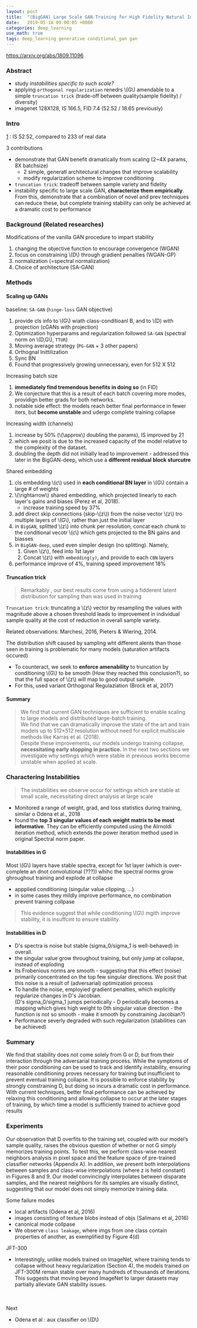 ```yaml
---
layout: post
title:  "(BigGAN) Large Scale GAN-Training for High Fidelity Natural Image Synthesis"
date:   2019-05-18 09:00:05 +0800
categories: deep_learning
use_math: true
tags: deep_learning generative conditional_gan gan
---
```


<a href="https://arxiv.org/abs/1809.11096" target="_blank">https://arxiv.org/abs/1809.11096</a>

### Abstract

* study _instabilities specific to such scale?_
* applying `orthogonal regularization` renedrs \\(G\\) amendable to a simple `truncation trick` (trade-off between quality(sample fidelity) / diversity)
* imagenet 128X128, IS 166.5, FID 7.4 (52.52 / 18.65 previously)

### Intro
[1](Self-attention) : IS 52.52, compared to 233 of real data

3 contributions
* demonstrate that GAN benefit dramatically from scaling (2~4X params, 8X batchsize)
  * 2 simple, generatl architectural changes that improve scalability
  * modify regularization scheme to improve conditioning
* `truncation trick`: tradeoff between sample variety and fidelity
* instability specific to large scale GAN, __characterize them empirically__. From this, demonstrate that a combination of novel and prev techniques can reduce these, but complete training stability can only be achieved at a dramatic cost to performance

### Background (Related researches)

Modifications of the vanilla GAN procedure to impart stability
1. changing the objective function to encourage convergence (WGAN)
2. focus on constraining \\(D\\) through gradient penalties (WGAN-GP)
3. normalization (=spectral normalization)
4. Choice of architecture (SA-GAN)

### Methods

#### Scaling up GANs
baseline: `SA-GAN` (`hinge-loss` GAN objective)
1. provide cls info to \\(G\\) wiath class-conditioanl B, and to \\(D\) with projection (cGANs with projection)
2. Optimization hyperparams and regularization followed `SA-GAN` (spectral norm on \\(D,G\\), `TTUR`) 
3. Moving average strategy (`PG-GAN` + 3 other papers)
4. Orthognal Inittilization
5. Sync BN
6. Found that progressively growing unnecessary, even for 512 X 512

Increasing batch size
1. __immediately find tremendous benefits in doing so__ (in FID)
2. We conjecture that this is a result of each batch covering more modes, providign better grads for both networks.
3. notable side effect: the models reach better final performance in fewer iters, but __become unstable__ and udergo complete training collapse

Increasing width (channels)
1. increase by 50% (\\(\approx\\) doubling the params), IS improved by 21
2. which we posit is due to the increased capacity of the model relative to the complexity of the dataset.
3. doubling the depth did not initially lead to improvement - addressed this later in the BigGAN-deep, which use a __different residual block sturcutre__

Shared embedding
1. cls embedding \\(c\\) used in __each conditional BN layer__ in \\(G\\) contain a large # of weights
2. \\(\rightarrow\\) shared embedding, which projected linearly to each layer's gains and biases (Perez et al, 2018).
   * increase training speed by 37%
3. add direct skip connections (skip-\\(z\\)) from the noise vector \\(z\\) tro multiple layers of \\(G\\), rather than just the initial layer
4. in `BigGAN`, splitted \\(z\\) into chunk per resolution, concat each chunk to the conditional vecotr \\(c\\) which gets projected to the BN gains and biasses
5. in `BigGAN-deep`, used even simpler design (no splitting). Namely,
   1. Given \\(z\\), feed into 1st layer
   2. Concat \\(z\\) with `embedding(y)`, and provide to each `CBN` layers
6. performance improve of 4%, training speed improvement 18%

#### Truncation trick
> Remarkably , our best results come from using a fidderent latent distribution for sampling than was used in training

`Truncation trick`: truncating a \\(z\\) vector by resampling the values with magnitude above a chosen threshold leads to improvement in individual sample quality at the cost of reduction in overall sample variety.

Related observations: Marchesi, 2016, Pieters & Wiering, 2014.

The distribution shift caused by sampling wht different alents than those seen in training is problematic for many models (saturation artifacts occured)
* To counteract, we seek to __enforce amenability__ to truncation by conditioning \\(G\\) to be smooth (How they reached this conclusion?), so that the full space of \\(z\\) will map to good output sample.
* For this, used variant Orthogonal Regulaziation (Brock et al, 2017)

#### Summary
> We find that current GAN techniques are sufficient to enable scaling to large models and distributed large-batch training.  
We find that we can dramatically improve the state of the art and train models
up to 512×512 resolution without need for explicit multiscale methods like Karras et al. (2018).  
Despite these improvements, our models undergo training collapse, __necessitating early stopping in practice.__ In the next two sections we investigate why settings which were stable in previous works become unstable when applied at scale.


### Charactering Instabilities
> The instabilities we observe occur for settings which are stable at small scale, necessitating direct analysis at large scale

* Monitored a range of weight, grad, and loss statistics during training, similar o Odena et al., 2018
* found the __top 3 singular values of each weight matrix to be most informative__. They can be efficiently computed using the Alrnoldi iteration method, which extends the power iteration method used in original Spectral norm paper.

#### Instabilities in G
Most \\(G\\) layers have stable spectra, except for 1st layer (which is over-complete an dnot convolutional (???)) whihc the spectral norms grow ghroughout training and explode at collapse
* appplied conditioning (singular value clipping, ...)
* in some cases they mildly improve performance, no combination prevent training collpase  
> This evidence suggest that while conditioning \\(G\\) mgith improve stability, it is insuffcint to ensure stability.

#### Instabilities in D
* D's spectra is noise but stable (sigma_0/sigma_1 is well-behaved) in overall.
* the singular value grow throughout training, but only jump at collapse, instead of exploding
* Its Frobenious norms are smooth - suggesting that this effect (noise) primarily concentrated on the top few singular directions. We posit that this noise is a result of (adversarial) optimization process
* To handle the noise, employied gradient penalties, which explicitly regularize changes in D's Jacobian.  
(D's sigma_0/sigma_1 jumps periodically - D periodically becomes a mapping which gives high weight to 0th singular value direction - the function is not so smooth - make it smooth by constraining Jacobian?)
* Performance severly degraded with such regularization (stabilities can be achieved)

### Summary
We find that stability does not come solely from G or D, but from their interaction through the adversarial training process. While the symptoms of their poor conditioning can be used to track and identify instability, ensuring reasonable conditioning proves necessary for training but insufficient to prevent eventual training collapse. It is possible to enforce stability by strongly constraining D, but doing so incurs a dramatic cost in performance. With current techniques, better final performance can be achieved by relaxing this conditioning and allowing collapse to occur at the later stages of training, by which time a model is sufficiently trained to achieve good results

### Experiments

Our observation that D overfits to the training set, coupled with our model’s sample quality, raises the obvious question of whether or not G simply memorizes training points. To test this, we perform
class-wise nearest neighbors analysis in pixel space and the feature space of pre-trained classifier networks (Appendix A). In addition, we present both interpolations between samples and class-wise interpolations (where z is held constant) in Figures 8 and 9. Our model convincingly interpolates between disparate samples, and the nearest neighbors for its samples are visually distinct, suggesting that our model does not simply memorize training data.

Some failure modes
* local artifacts (Odena et al, 2016)
* images consisting of texture blobs instead of objs (Salimans et al, 2016)
* canonical mode collpase
* We observe `class leakage`, where  imgs from one class contain properties of another, as exemplified by Figure 4(d)

JFT-300
* Interestingly, unlike models trained on ImageNet, where training tends to collapse without heavy regularization (Section 4), the models trained on JFT-300M remain stable over many hundreds of thousands of iterations. This suggests that moving beyond ImageNet to larger datasets may partially alleviate GAN stability issues.

<br/><br/>
Next
* Odena et al : aux classifier on \\(D\\) 